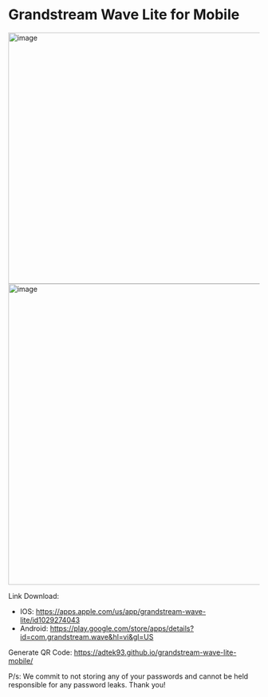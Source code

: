 # Grandstream Wave Lite for Mobile 
<img width="760" height="504" alt="image" src="https://github.com/user-attachments/assets/18780138-b9ab-4201-b5e7-2eaf2a8b8086" />

<img width="898" height="604" alt="image" src="https://github.com/user-attachments/assets/61f1f53e-df29-454a-b4c2-caab644f067c" />

Link Download:

- IOS: https://apps.apple.com/us/app/grandstream-wave-lite/id1029274043
- Android: https://play.google.com/store/apps/details?id=com.grandstream.wave&hl=vi&gl=US

Generate QR Code:
https://adtek93.github.io/grandstream-wave-lite-mobile/

P/s: We commit to not storing any of your passwords and cannot be held responsible for any password leaks. Thank you!

